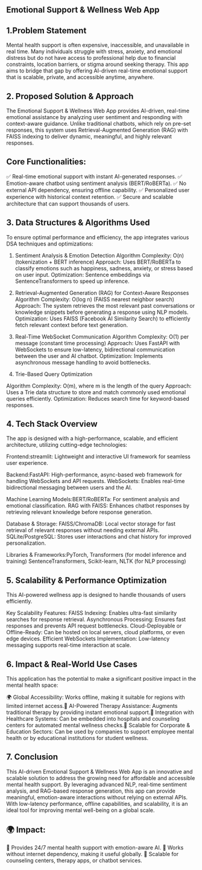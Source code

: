 ## Emotional Support & Wellness Web App

## 1.Problem Statement

Mental health support is often expensive, inaccessible, and unavailable in real time. Many individuals struggle with stress, anxiety, and emotional distress but do not have access to professional help due to financial constraints, location barriers, or stigma around seeking therapy. This app aims to bridge that gap by offering AI-driven real-time emotional support that is scalable, private, and accessible anytime, anywhere.

## 2. Proposed Solution & Approach

The Emotional Support & Wellness Web App provides AI-driven, real-time emotional assistance by analyzing user sentiment and responding with context-aware guidance. Unlike traditional chatbots, which rely on pre-set responses, this system uses Retrieval-Augmented Generation (RAG) with FAISS indexing to deliver dynamic, meaningful, and highly relevant responses.

## Core Functionalities:

✅ Real-time emotional support with instant AI-generated responses.
✅ Emotion-aware chatbot using sentiment analysis (BERT/RoBERTa).
✅ No external API dependency, ensuring offline capability.
✅ Personalized user experience with historical context retention.
✅ Secure and scalable architecture that can support thousands of users.

## 3. Data Structures & Algorithms Used

To ensure optimal performance and efficiency, the app integrates various DSA techniques and optimizations:
1. Sentiment Analysis & Emotion Detection
Algorithm Complexity: O(n) (tokenization + BERT inference)
Approach: Uses BERT/RoBERTa to classify emotions such as happiness, sadness, anxiety, or stress based on user input.
Optimization: Sentence embeddings via SentenceTransformers to speed up inference.

2. Retrieval-Augmented Generation (RAG) for Context-Aware Responses
Algorithm Complexity: O(log n) (FAISS nearest neighbor search)
Approach: The system retrieves the most relevant past conversations or knowledge snippets before generating a response using NLP models.
Optimization: Uses FAISS (Facebook AI Similarity Search) to efficiently fetch relevant context before text generation.

3. Real-Time WebSocket Communication
Algorithm Complexity: O(1) per message (constant time processing)
Approach: Uses FastAPI with WebSockets to ensure low-latency, bidirectional communication between the user and AI chatbot.
Optimization: Implements asynchronous message handling to avoid bottlenecks.

4. Trie-Based Query Optimization

Algorithm Complexity: O(m), where m is the length of the query
Approach: Uses a Trie data structure to store and match commonly used emotional queries efficiently.
Optimization: Reduces search time for keyword-based responses.

## 4. Tech Stack Overview
The app is designed with a high-performance, scalable, and efficient architecture, utilizing cutting-edge technologies:

Frontend:streamlit: Lightweight and interactive UI framework for seamless user experience.

Backend:FastAPI: High-performance, async-based web framework for handling WebSockets and API requests.
WebSockets: Enables real-time bidirectional messaging between users and the AI.

Machine Learning Models:BERT/RoBERTa: For sentiment analysis and emotional classification.
RAG with FAISS: Enhances chatbot responses by retrieving relevant knowledge before response generation.

Database & Storage:
FAISS/ChromaDB: Local vector storage for fast retrieval of relevant responses without needing external APIs.
SQLite/PostgreSQL: Stores user interactions and chat history for improved personalization.

Libraries & Frameworks:PyTorch, Transformers (for model inference and training)
SentenceTransformers, Scikit-learn, NLTK (for NLP processing)

## 5. Scalability & Performance Optimization
This AI-powered wellness app is designed to handle thousands of users efficiently.

Key Scalability Features:
FAISS Indexing: Enables ultra-fast similarity searches for response retrieval.
Asynchronous Processing: Ensures fast responses and prevents API request bottlenecks.
Cloud-Deployable or Offline-Ready: Can be hosted on local servers, cloud platforms, or even edge devices.
Efficient WebSockets Implementation: Low-latency messaging supports real-time interaction at scale.

## 6. Impact & Real-World Use Cases

This application has the potential to make a significant positive impact in the mental health space:

🌍 Global Accessibility: Works offline, making it suitable for regions with limited internet access.🤖 AI-Powered Therapy Assistance: Augments traditional therapy by providing instant emotional support.🏥 Integration with Healthcare Systems: Can be embedded into hospitals and counseling centers for automated mental wellness checks.📱 Scalable for Corporate & Education Sectors: Can be used by companies to support employee mental health or by educational institutions for student wellness.

## 7. Conclusion

This AI-driven Emotional Support & Wellness Web App is an innovative and scalable solution to address the growing need for affordable and accessible mental health support. By leveraging advanced NLP, real-time sentiment analysis, and RAG-based response generation, this app can provide meaningful, emotion-aware interactions without relying on external APIs. With low-latency performance, offline capabilities, and scalability, it is an ideal tool for improving mental well-being on a global scale.



## 🌍 Impact:
🔹 Provides 24/7 mental health support with emotion-aware AI.
🔹 Works without internet dependency, making it useful globally.
🔹 Scalable for counseling centers, therapy apps, or chatbot services.
